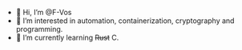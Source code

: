 - 👋 Hi, I’m @F-Vos 
- 👀 I’m interested in automation, containerization, cryptography and programming.
- 🌱 I’m currently learning <strike>Rust</strike> C.



<!---
F-Vos/F-Vos is a ✨ special ✨ repository because its `README.md` (this file) appears on your GitHub profile.
You can click the Preview link to take a look at your changes.
--->
